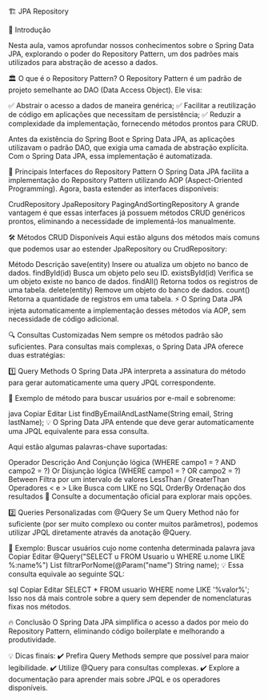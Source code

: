 🏗️ JPA Repository


🚀 Introdução


Nesta aula, vamos aprofundar nossos conhecimentos sobre o Spring Data JPA, explorando o poder do Repository Pattern, um dos padrões mais utilizados para abstração de acesso a dados.

🏛️ O que é o Repository Pattern?
O Repository Pattern é um padrão de projeto semelhante ao DAO (Data Access Object). Ele visa:

✅ Abstrair o acesso a dados de maneira genérica;
✅ Facilitar a reutilização de código em aplicações que necessitam de persistência;
✅ Reduzir a complexidade da implementação, fornecendo métodos prontos para CRUD.

Antes da existência do Spring Boot e Spring Data JPA, as aplicações utilizavam o padrão DAO, que exigia uma camada de abstração explícita. Com o Spring Data JPA, essa implementação é automatizada.

📌 Principais Interfaces do Repository Pattern
O Spring Data JPA facilita a implementação do Repository Pattern utilizando AOP (Aspect-Oriented Programming).
Agora, basta estender as interfaces disponíveis:

CrudRepository
JpaRepository
PagingAndSortingRepository
A grande vantagem é que essas interfaces já possuem métodos CRUD genéricos prontos, eliminando a necessidade de implementá-los manualmente.

🛠️ Métodos CRUD Disponíveis
Aqui estão alguns dos métodos mais comuns que podemos usar ao estender JpaRepository ou CrudRepository:

Método	Descrição
save(entity)	Insere ou atualiza um objeto no banco de dados.
findById(id)	Busca um objeto pelo seu ID.
existsById(id)	Verifica se um objeto existe no banco de dados.
findAll()	Retorna todos os registros de uma tabela.
delete(entity)	Remove um objeto do banco de dados.
count()	Retorna a quantidade de registros em uma tabela.
⚡ O Spring Data JPA injeta automaticamente a implementação desses métodos via AOP, sem necessidade de código adicional.

🔍 Consultas Customizadas
Nem sempre os métodos padrão são suficientes. Para consultas mais complexas, o Spring Data JPA oferece duas estratégias:

1️⃣ Query Methods
O Spring Data JPA interpreta a assinatura do método para gerar automaticamente uma query JPQL correspondente.

🔹 Exemplo de método para buscar usuários por e-mail e sobrenome:

java
Copiar
Editar
List<Usuario> findByEmailAndLastName(String email, String lastName);
💡 O Spring Data JPA entende que deve gerar automaticamente uma JPQL equivalente para essa consulta.

Aqui estão algumas palavras-chave suportadas:

Operador	Descrição
And	Conjunção lógica (WHERE campo1 = ? AND campo2 = ?)
Or	Disjunção lógica (WHERE campo1 = ? OR campo2 = ?)
Between	Filtra por um intervalo de valores
LessThan / GreaterThan	Operadores < e >
Like	Busca com LIKE no SQL
OrderBy	Ordenação dos resultados
📌 Consulte a documentação oficial para explorar mais opções.

2️⃣ Queries Personalizadas com @Query
Se um Query Method não for suficiente (por ser muito complexo ou conter muitos parâmetros), podemos utilizar JPQL diretamente através da anotação @Query.

📝 Exemplo: Buscar usuários cujo nome contenha determinada palavra
java
Copiar
Editar
@Query("SELECT u FROM Usuario u WHERE u.nome LIKE %:name%")
List<Usuario> filtrarPorNome(@Param("name") String name);
💡 Essa consulta equivale ao seguinte SQL:

sql
Copiar
Editar
SELECT * FROM usuario WHERE nome LIKE '%valor%';
Isso nos dá mais controle sobre a query sem depender de nomenclaturas fixas nos métodos.

🔥 Conclusão
O Spring Data JPA simplifica o acesso a dados por meio do Repository Pattern, eliminando código boilerplate e melhorando a produtividade.

💡 Dicas finais:
✔️ Prefira Query Methods sempre que possível para maior legibilidade.
✔️ Utilize @Query para consultas complexas.
✔️ Explore a documentação para aprender mais sobre JPQL e os operadores disponíveis.